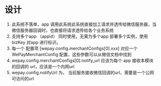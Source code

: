 # 设计

1. 此系统不落单，app 调用此系统此系统直接加工请求并透传给微信服务器，当微信服务器回调时，也直接将请求透传给各个业务系统
1. 支持多个app （appid） 同时使用，无需为多个app 部署多个实例，使用 bizKey 对app 进行标识。
1. 每一个 配置项 [wepay.config.merchantConfigs[0].xxx] 对应一个 WePayMerchantConfig 配置，这些参数可以从微信文档中找到
1. wepay.config.merchantConfigs[0].notify_url 应该为每个 app 接收本模块的回调的 url，应该是一个内网url
1. wepay.config.notifyUrl 为， 当前服务接收微信回调的url，需要是一个公网可访问的url


